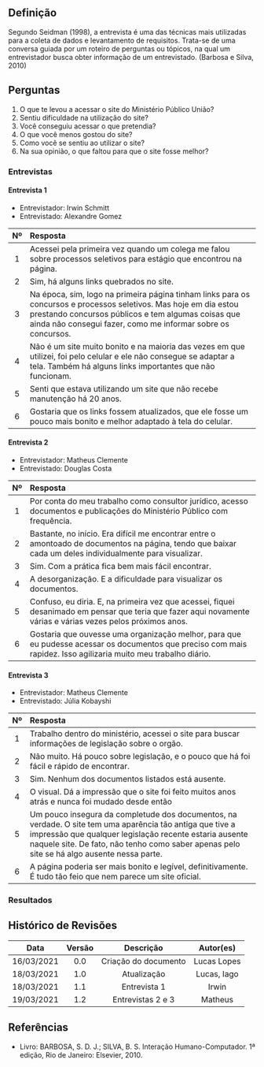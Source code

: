 ## Definição

Segundo Seidman (1998), a entrevista é uma das técnicas mais utilizadas para a coleta de dados e levantamento de requisitos. Trata-se de uma conversa guiada por um roteiro de perguntas ou tópicos, na qual um entrevistador busca obter informação de um entrevistado. (Barbosa e Silva, 2010)


## Perguntas

1. O que te levou a acessar o site do Ministério Público União? 
2. Sentiu dificuldade na utilização do site?
3. Você conseguiu acessar o que pretendia?
4. O que você menos gostou do site?
5. Como você se sentiu ao utilizar o site?
6. Na sua opinião, o que faltou para que o site fosse melhor?

### Entrevistas

#### Entrevista 1

- Entrevistador: Irwin Schmitt
- Entrevistado: Alexandre Gomez

| Nº |Resposta|
|:-----:|:-------|
|   1   | Acessei pela primeira vez quando um colega me falou sobre processos seletivos para estágio que encontrou na página.
|   2   | Sim, há alguns links quebrados no site. |
|   3   | Na época, sim, logo na primeira página tinham links para os concursos e processos seletivos. Mas hoje em dia estou prestando concursos públicos e tem algumas coisas que ainda não consegui fazer, como me informar sobre os concursos. |
|   4   | Não é um site muito bonito e na maioria das vezes em que utilizei, foi pelo celular e ele não consegue se adaptar a tela. Também há alguns links importantes que não funcionam. |
|   5   | Senti que estava utilizando um site que não recebe manutenção há 20 anos. |
|   6   | Gostaria que os links  fossem atualizados, que ele fosse um pouco mais bonito e melhor adaptado à tela do celular.|



#### Entrevista 2

- Entrevistador: Matheus Clemente
- Entrevistado: Douglas Costa

| Nº |Resposta|
|:-----:|:-------|
|   1   | Por conta do meu trabalho como consultor jurídico, acesso documentos e publicações do Ministério Público com frequência. |
|   2   | Bastante, no início. Era difícil me encontrar entre o amontoado de documentos na página, tendo que baixar cada um deles individualmente para visualizar. |
|   3   | Sim. Com a prática fica bem mais fácil encontrar. |
|   4   | A desorganização. E a dificuldade para visualizar os documentos. |
|   5   | Confuso, eu diria. E, na primeira vez que acessei, fiquei desanimado em pensar que teria que fazer aqui novamente várias e várias vezes pelos próximos anos. |
|   6   | Gostaria que ouvesse uma organização melhor, para que eu pudesse acessar os documentos que preciso com mais rapidez. Isso agilizaria muito meu trabalho diário. |




#### Entrevista 3

- Entrevistador: Matheus Clemente
- Entrevistado: Júlia Kobayshi

| Nº |Resposta|
|:-----:|:-------|
|   1   | Trabalho dentro do ministério, acessei o site para buscar informações de legislação sobre o orgão. |
|   2   | Não muito. Há pouco sobre legislação, e o pouco que há foi fácil e rápido de encontrar. |
|   3   | Sim. Nenhum dos documentos listados está ausente. |
|   4   | O visual. Dá a impressão que o site foi feito muitos anos atrás e nunca foi mudado desde então |
|   5   | Um pouco insegura da completude dos documentos, na verdade. O site tem uma aparência tão antiga que tive a impressão que qualquer legislação recente estaria ausente naquele site. De fato, não tenho como saber apenas pelo site se há algo ausente nessa parte. |
|   6   | A página poderia ser mais bonito e legível, definitivamente. É tudo tão feio que nem parece um site oficial.|

### Resultados

## Histórico de Revisões 

| Data | Versão | Descrição | Autor(es) |
| :----: | :----: | :----: | :----: |
| 16/03/2021 | 0.0 | Criação do documento | Lucas Lopes
| 18/03/2021 | 1.0 | Atualização | Lucas, Iago |
| 18/03/2021 | 1.1 | Entrevista 1 | Irwin |
| 19/03/2021 | 1.2 | Entrevistas 2 e 3 | Matheus |


## Referências

- Livro: BARBOSA, S. D. J.; SILVA, B. S. Interação Humano-Computador. 1ª edição, Rio de Janeiro: Elsevier, 2010.</p>